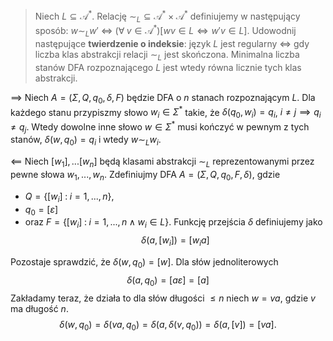 > Niech $L\subseteq \mathcal{A}^*$. Relację $\sim_L\subseteq\mathcal{A}^*\times\mathcal{A}^*$ definiujemy w następujący sposób: $w\sim_Lw'$ $\iff$ $(\forall\;v\in\mathcal{A}^*)[wv\in L\iff w'v\in L]$. Udowodnij następujące **twierdzenie o indeksie**: język $L$ jest regularny $\iff$ gdy liczba klas abstrakcji relacji $\sim_L$ jest skończona. Minimalna liczba stanów DFA rozpoznającego $L$ jest wtedy równa licznie tych klas abstrakcji.

$\implies$ Niech $A=(\Sigma, Q, q_0, \delta, F)$ będzie DFA o $n$ stanach rozpoznającym $L$. Dla każdego stanu przypiszmy słowo $w_i\in\Sigma^*$ takie, że $\delta(q_0, w_i)=q_i$, $i\neq j\implies q_i\neq q_j$. Wtedy dowolne inne słowo $w\in\Sigma^*$ musi kończyć w pewnym z tych stanów, $\delta(w, q_0)=q_i$ i wtedy $w\sim_L w_i$. 

$\impliedby$ Niech $[w_1],...[w_n]$ będą klasami abstrakcji $\sim_L$ reprezentowanymi przez pewne słowa $w_1,...,w_n$. Zdefiniujmy DFA $A=(\Sigma, Q, q_0, F, \delta)$, gdzie 
- $Q=\{[w_i]\;:\;i=1,...,n\}$,
- $q_0=[\varepsilon]$
- oraz $F=\{[w_i]\;:\;i=1,...,n\;\land\;w_i\in L\}$.
Funkcję przejścia $\delta$ definiujemy jako 
$$\delta(a, [w_i])=[w_ia]$$

Pozostaje sprawdzić, że $\delta(w, q_0)=[w]$. Dla słów jednoliterowych
$$\delta(a, q_0)=[a\varepsilon]=[a]$$
Zakładamy teraz, że działa to dla słów długości $\leq n$ niech $w=va$, gdzie $v$ ma długość $n$. 
$$\delta(w, q_0)=\delta(va, q_0)=\delta(a, \delta(v, q_0))=\delta(a, [v])= [va].$$
